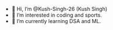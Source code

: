 - 👋 Hi, I’m @Kush-Singh-26 (Kush Singh)
- 👀 I’m interested in coding and sports.
- 🌱 I’m currently learning DSA and ML.

<!---
Kush-Singh-26/Kush-Singh-26 is a ✨ special ✨ repository because its `README.md` (this file) appears on your GitHub profile.
You can click the Preview link to take a look at your changes.
--->
